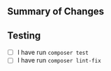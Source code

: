 ## Summary of Changes

<!-- A few sentences describing the big picture of your changes. -->

## Testing

<!-- Describe how this PR has been tested, manually and automatically. -->

- [ ] I have run `composer test`
- [ ] I have run `composer lint-fix`

